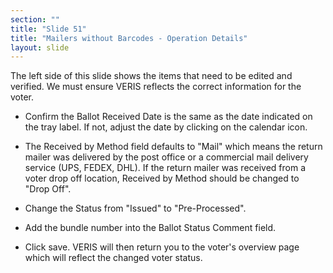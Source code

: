 ```yaml
---
section: ""
title: "Slide 51"
title: "Mailers without Barcodes - Operation Details"
layout: slide
---
```


The left side of this slide shows the items that need to be edited and verified. We must ensure VERIS reflects the correct information for the voter.

- Confirm the Ballot Received Date is the same as the date indicated on the tray label. If not, adjust the date by clicking on the calendar icon.

- The Received by Method field defaults to "Mail" which means the return mailer was delivered by the post office or a commercial mail delivery service (UPS, FEDEX, DHL). If the return mailer was received from a voter drop off location, Received by Method should be changed to "Drop Off".

- Change the Status from "Issued" to "Pre-Processed".

- Add the bundle number into the Ballot Status Comment field.

- Click save. VERIS will then return you to the voter's overview page which will reflect the changed voter status.